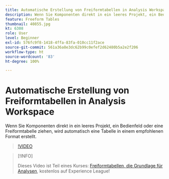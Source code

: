 ```yaml
---
title: Automatische Erstellung von Freiformtabellen in Analysis Workspace
description: Wenn Sie Komponenten direkt in ein leeres Projekt, ein Bedienfeld oder eine Freiformtabelle ziehen, wird automatisch eine Tabelle in einem empfohlenen Format erstellt.
feature: Freeform Tables
thumbnail: 40855.jpg
kt: 6308
role: User
level: Beginner
exl-id: 576fc9f8-1418-4ffa-83fa-010cc11f2ace
source-git-commit: 561a36a8e3dc62b99c0efef2d62480b5a2e2f206
workflow-type: ht
source-wordcount: '83'
ht-degree: 100%

---
```


# Automatische Erstellung von Freiformtabellen in Analysis Workspace

Wenn Sie Komponenten direkt in ein leeres Projekt, ein Bedienfeld oder eine Freiformtabelle ziehen, wird automatisch eine Tabelle in einem empfohlenen Format erstellt.

>[!VIDEO](https://video.tv.adobe.com/v/40855/?quality=12&learn=on)

>[!INFO]
>
> Dieses Video ist Teil eines Kurses: [Freiformtabellen, die Grundlage für Analysen](https://experienceleague.adobe.com/?recommended=Analytics-U-1-2020.3), kostenlos auf Experience League!

